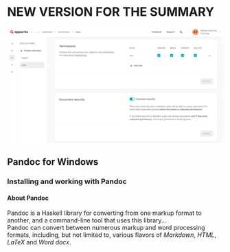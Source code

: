 # NEW VERSION FOR THE SUMMARY

![Alarm button with configuration: Pause all alarms](<assets/7.PNG>)  


## Pandoc for Windows 
### Installing and working with Pandoc 
#### About Pandoc
Pandoc is a Haskell library for converting from one markup format to another, and a command-line tool that uses this library... <br>
Pandoc can convert between numerous markup and word processing formats, including, but not limited to, various flavors of *Markdown*, *HTML*, *LaTeX* and *Word docx*.
